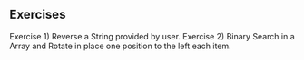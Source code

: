 ## Exercises

Exercise 1) Reverse a String provided by user.
Exercise 2) Binary Search in a Array and Rotate in place one position to the left each item.
   



